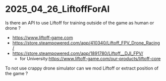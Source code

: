 # 2025_04_26_LiftoffForAI
 Is there an API to use Liftoff for training outside of the game as human or drone ?


- https://www.liftoff-game.com
- https://store.steampowered.com/app/410340/Liftoff_FPV_Drone_Racing/
- https://store.steampowered.com/app/1891780/Liftoff__DJI_FPV/
  - for University:https://www.liftoff-game.com/our-products/liftoff-core
    
To not use crappy drone simulator can we mod Liftoff or extract position of the game ?
